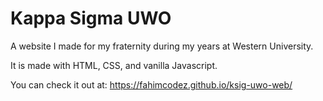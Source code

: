 # Kappa Sigma UWO

A website I made for my fraternity during my years at Western University.

It is made with HTML, CSS, and vanilla Javascript.

You can check it out at: https://fahimcodez.github.io/ksig-uwo-web/
